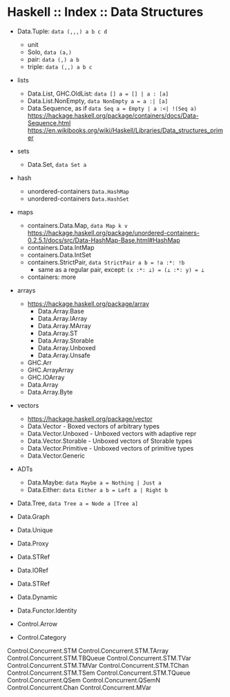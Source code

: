 # Haskell :: Index :: Data Structures

- Data.Tuple: `data (,,,) a b c d`
  - unit
  - Solo, `data (a,)`
  - pair: `data (,) a b`
  - triple: `data (,,) a b c`
- lists
  - Data.List, GHC.OldList: `data [] a = [] | a : [a]`
  - Data.List.NonEmpty, `data NonEmpty a = a :| [a]`
  - Data.Sequence, as if `data Seq a = Empty | a :<| !(Seq a)`
    https://hackage.haskell.org/package/containers/docs/Data-Sequence.html
    https://en.wikibooks.org/wiki/Haskell/Libraries/Data_structures_primer
- sets
  - Data.Set, `data Set a`
- hash
  - unordered-containers `Data.HashMap`
  - unordered-containers `Data.HashSet`
- maps
  - containers.Data.Map, `data Map k v`
  https://hackage.haskell.org/package/unordered-containers-0.2.5.1/docs/src/Data-HashMap-Base.html#HashMap
  - containers.Data.IntMap
  - containers.Data.IntSet
  - containers.StrictPair, `data StrictPair a b = !a :*: !b`
    - same as a regular pair, except: `(x :*: ⊥) = (⊥ :*: y) = ⊥`
  - containers: more
- arrays
  - https://hackage.haskell.org/package/array
    - Data.Array.Base
    - Data.Array.IArray
    - Data.Array.MArray
    - Data.Array.ST
    - Data.Array.Storable
    - Data.Array.Unboxed
    - Data.Array.Unsafe
  - GHC.Arr
  - GHC.ArrayArray
  - GHC.IOArray
  - Data.Array
  - Data.Array.Byte
- vectors
  - https://hackage.haskell.org/package/vector
  - Data.Vector - Boxed vectors of arbitrary types
  - Data.Vector.Unboxed - Unboxed vectors with adaptive repr
  - Data.Vector.Storable - Unboxed vectors of Storable types
  - Data.Vector.Primitive - Unboxed vectors of primitive types
  - Data.Vector.Generic
- ADTs
  - Data.Maybe: `data Maybe a = Nothing | Just a`
  - Data.Either: `data Either a b = Left a | Right b`
- Data.Tree, `data Tree a = Node a [Tree a]`
- Data.Graph
- Data.Unique
- Data.Proxy
- Data.STRef

- Data.IORef
- Data.STRef
- Data.Dynamic
- Data.Functor.Identity
- Control.Arrow
- Control.Category

Control.Concurrent.STM
Control.Concurrent.STM.TArray
Control.Concurrent.STM.TBQueue
Control.Concurrent.STM.TVar
Control.Concurrent.STM.TMVar
Control.Concurrent.STM.TChan
Control.Concurrent.STM.TSem
Control.Concurrent.STM.TQueue
Control.Concurrent.QSem
Control.Concurrent.QSemN
Control.Concurrent.Chan
Control.Concurrent.MVar
